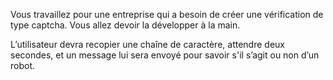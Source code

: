 Vous travaillez pour une entreprise qui a besoin de créer une vérification de type captcha. Vous allez devoir la développer à la main.

L’utilisateur devra recopier une chaîne de caractère, attendre deux secondes, et un message lui sera envoyé pour savoir s'il s’agit ou non d’un robot.